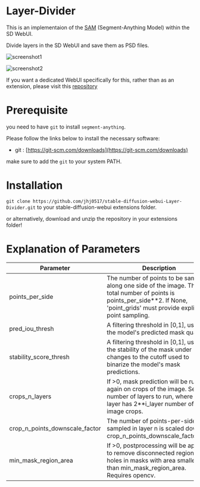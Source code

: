 # Layer-Divider
This is an implementaion of the [SAM](https://github.com/facebookresearch/segment-anything) (Segment-Anything Model) within the SD WebUI.

Divide layers in the SD WebUI and save them as PSD files.

![screenshot1](https://raw.githubusercontent.com/jhj0517/stable-diffusion-webui-Layer-Divider/master/screenshot.png)

![screenshot2](https://raw.githubusercontent.com/jhj0517/stable-diffusion-webui-Layer-Divider/master/screenshot2.png)

If you want a dedicated WebUI specifically for this, rather than as an extension, please visit this [repository](https://github.com/jhj0517/Layer-Divider-WebUI)

# Prerequisite
you need to have `git` to install `segment-anything`.

Please follow the links below to install the necessary software:
- git : [https://git-scm.com/downloads](https://git-scm.com/downloads)

make sure to add the `git` to your system PATH.

# Installation
`git clone https://github.com/jhj0517/stable-diffusion-webui-Layer-Divider.git` to your stable-diffusion-webui extensions folder.

or alternatively, download and unzip the repository in your extensions folder!

# Explanation of Parameters

| Parameter                      | Description                                                                                                                                                                                                                                                                              |
|--------------------------------|------------------------------------------------------------------------------------------------------------------------------------------------------------------------------------------------------------------------------------------------------------------------------------------|
| points_per_side                | The number of points to be sampled along one side of the image. The total number of points is points_per_side**2. If None, 'point_grids' must provide explicit point sampling.                                                                                                            |
| pred_iou_thresh                | A filtering threshold in [0,1], using the model's predicted mask quality.                                                                                                                                                                                                               |
| stability_score_thresh         | A filtering threshold in [0,1], using the stability of the mask under changes to the cutoff used to binarize the model's mask predictions.                                                                                                                                             |
| crops_n_layers                 | If >0, mask prediction will be run again on crops of the image. Sets the number of layers to run, where each layer has 2**i_layer number of image crops.                                                                                                                                |
| crop_n_points_downscale_factor | The number of points-per-side sampled in layer n is scaled down by crop_n_points_downscale_factor**n.                                                                                                                                                                                 |
| min_mask_region_area           | If >0, postprocessing will be applied to remove disconnected regions and holes in masks with area smaller than min_mask_region_area. Requires opencv.                                                                                                                                  |
